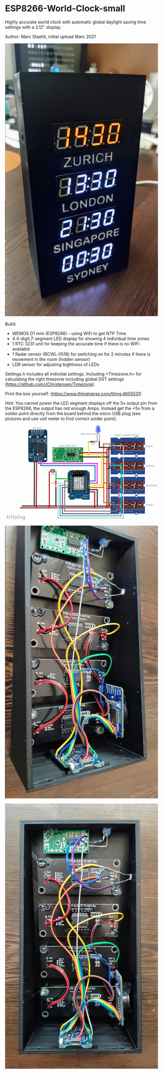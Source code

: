 # ESP8266-World-Clock-small
Highly accurate world clock with automatic global daylight saving time settings with a 3.12" display.

Author: Marc Staehli, initial upload Marc 2021

[![ESP8266-World-Clock](https://github.com/3KUdelta/ESP8266-World-Clock/blob/main/pics/IMG_20201108_143037.jpg)](https://github.com/3KUdelta/ESP8266-World-Clock)


Build:
- WEMOS D1 mini (ESP8266) - using WiFi to get NTP Time
- 4 4-digit,7-segment LED display for showing 4 individual time zones
- 1 RTC 3231 unit for keeping the accurate time if there is no WIFI available
- 1 Radar sensor (RCWL-0516) for switching on for 2 minutes if there is movement in the room (hidden sensor)
- LDR sensor for adjusting bightness of LEDs

Settings.h includes all individal settings. 
Including <Timezone.h> for calculating the right timezone including global DST settings (https://github.com/JChristensen/Timezone).

Print the box yourself: (https://www.thingiverse.com/thing:4655531)

Hint: You cannot power the LED segment displays off the 5v output pin from the ESP8266, the output has not enough Amps. Instead get the +5v from a solder point directly from the board behind the micro USB plug (see pictures and use volt meter to find correct solder point).

[![ESP8266-World-Clock](https://github.com/3KUdelta/ESP8266-World-Clock/blob/main/pics/WorldClock_Schematic.png)](https://github.com/3KUdelta/ESP8266-World-Clock)

[![ESP8266-World-Clock](https://github.com/3KUdelta/ESP8266-World-Clock/blob/main/pics/IMG_20201108_141833.jpg)](https://github.com/3KUdelta/ESP8266-World-Clock)

[![ESP8266-World-Clock](https://github.com/3KUdelta/ESP8266-World-Clock/blob/main/pics/IMG_20201108_141814.jpg)](https://github.com/3KUdelta/ESP8266-World-Clock)
